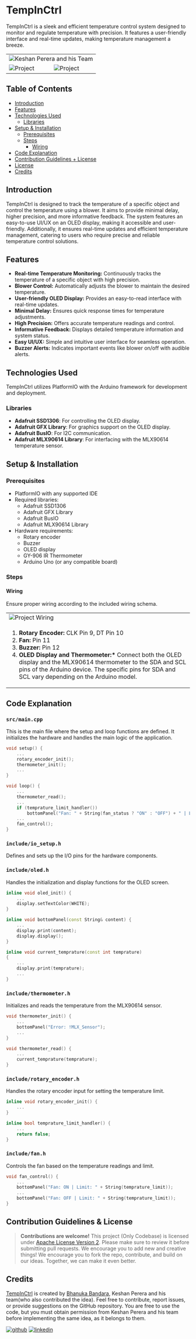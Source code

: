 # TempInCtrl

TempInCtrl is a sleek and efficient temperature control system designed to monitor and regulate temperature with precision. It features a user-friendly interface and real-time updates, making temperature management a breeze.

<table>
    <tr>
        <td colspan="2"><img src="/README.Files/Team.jpg" alt="Keshan Perera and his Team" /></td>
    </tr>
    <tr>
        <td><img src="/README.Files/main.gif" alt="Project" /></td>
         <td><img src="/README.Files/Preview.jpg" alt="Project" /></td>
    </tr>
</table>

## Table of Contents
- [Introduction](#introduction)
- [Features](#features)
- [Technologies Used](#technologies-used)
    - [Libraries](#libraries)
- [Setup & Installation](#setup--installation)
    - [Prerequisites](#prerequisites)
    - [Steps](#steps)
        - [Wiring](#wiring)
- [Code Explanation](#code-explanation)
- [Contribution Guidelines + License](#contribution-guidelines-&-license)
- [License](#license)
- [Credits](#Credits)

## Introduction

TempInCtrl is designed to track the temperature of a specific object and control the temperature using a blower. It aims to provide minimal delay, higher precision, and more informative feedback. The system features an easy-to-use UI/UX on an OLED display, making it accessible and user-friendly. Additionally, it ensures real-time updates and efficient temperature management, catering to users who require precise and reliable temperature control solutions.

## Features

- **Real-time Temperature Monitoring:** Continuously tracks the temperature of a specific object with high precision.
- **Blower Control:** Automatically adjusts the blower to maintain the desired temperature.
- **User-friendly OLED Display:** Provides an easy-to-read interface with real-time updates.
- **Minimal Delay:** Ensures quick response times for temperature adjustments.
- **High Precision:** Offers accurate temperature readings and control.
- **Informative Feedback:** Displays detailed temperature information and system status.
- **Easy UI/UX:** Simple and intuitive user interface for seamless operation.
- **Buzzer Alerts:** Indicates important events like blower on/off with audible alerts.

## Technologies Used

TempInCtrl utilizes PlatformIO with the Arduino framework for development and deployment.

### Libraries

- **Adafruit SSD1306**: For controlling the OLED display.
- **Adafruit GFX Library**: For graphics support on the OLED display.
- **Adafruit BusIO**: For I2C communication.
- **Adafruit MLX90614 Library**: For interfacing with the MLX90614 temperature sensor.


## Setup & Installation

### Prerequisites

- PlatformIO with any supported IDE
- Required libraries:
    - Adafruit SSD1306
    - Adafruit GFX Library
    - Adafruit BusIO
    - Adafruit MLX90614 Library
- Hardware requirements:
    - Rotary encoder
    - Buzzer
    - OLED display
    - GY-906 IR Thermometer
    - Arduino Uno (or any compatible board)

### Steps

#### Wiring

Ensure proper wiring according to the included wiring schema.

<table>
    <tr>
        <td><img src="https://github.com/user-attachments/assets/454f3f92-afbb-4e2e-a68d-5c3f5b85ef94" alt="Project Wiring" /></td>
    </tr>
     <tr>
     <td>
            <ol>
                <li><strong>Rotary Encoder:</strong> CLK Pin 9, DT Pin 10</li>
                <li><strong>Fan:</strong> Pin 11</li>
                <li><strong>Buzzer:</strong> Pin 12</li>
                <li><strong>OLED Display and Thermometer:*</strong> Connect both the OLED display and the MLX90614 thermometer to the SDA and SCL pins of the Arduino device. The specific pins for SDA and SCL vary depending on the Arduino model.</li>
            </ol>
     </td>
     </tr>
</table>

## Code Explanation
### `src/main.cpp`
This is the main file where the setup and loop functions are defined. It initializes the hardware and handles the main logic of the application.
```c++
void setup() {
    ...
    rotary_encoder_init();
    thermometer_init();
    ...
}

void loop() {
    ...
    thermometer_read();
    ...
    if (temprature_limit_handler())
        bottomPanel("Fan: " + String(fan_status ? "ON" : "OFF") + " | Limit: " + String(temprature_limit));
    ...
    fan_control();
}
```

### `include/io_setup.h`
Defines and sets up the I/O pins for the hardware components.

### `include/oled.h`
Handles the initialization and display functions for the OLED screen.
```c++
inline void oled_init() {
    ...
    display.setTextColor(WHITE);
}

inline void bottomPanel(const String& content) {
    ...
    display.print(content);
    display.display();
}

inline void current_temprature(const int temprature)
{
    ...
    display.print(temprature);
    ...
}
```

### `include/thermometer.h`
Initializes and reads the temperature from the MLX90614 sensor.
```c++
void thermometer_init() {
    ...
    bottomPanel("Error: !MLX_Sensor");
    ...
}

void thermometer_read() {
    ...
    current_temprature(temprature);
}
```

### `include/rotary_encoder.h`
Handles the rotary encoder input for setting the temperature limit.
```c++
inline void rotary_encoder_init() {
    ...
}

inline bool temprature_limit_handler() {
    ...
    return false;
}
```

### `include/fan.h`
Controls the fan based on the temperature readings and limit.
```c++
void fan_control() {
    ...
    bottomPanel("Fan: ON | Limit: " + String(temprature_limit));
    ...
    bottomPanel("Fan: OFF | Limit: " + String(temprature_limit));
}
```


## Contribution Guidelines & License
> **Contributions are welcome!**
> This project (Only Codebase) is licensed under [Apache License Version 2](LICENSE). Please make sure to review it before submitting pull requests. We encourage you to add new and creative things! We encourage you to fork the repo, contribute, and build on our ideas. Together, we can make it even better.

## Credits
[TempInCtrl](https://github.com/mrbhanukab/TempInCtrl) is created by [Bhanuka Bandara](https://github.com/mrbhanukab), Keshan Perera and his team(who also contributed the idea). Feel free to contribute, report issues, or provide suggestions on the GitHub repository. You are free to use the code, but you must obtain permission from Keshan Perera and his team before implementing the same idea, as it belongs to them.

[![github](https://img.shields.io/badge/GitHub-100000?style=for-the-badge&logo=github&logoColor=white)](https://github.com/mrbhanukab)
[![linkedin](https://img.shields.io/badge/LinkedIn-0077B5?style=for-the-badge&logo=linkedin&logoColor=white)](https://www.linkedin.com/in/bhanuka-bandara-8a209420a)
